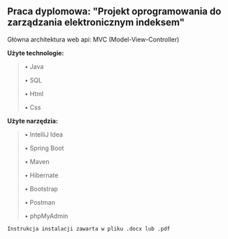 ## Praca dyplomowa: "Projekt oprogramowania do zarządzania elektronicznym indeksem"

Główna architektura web api: MVC (Model-View-Controller)

**Użyte technologie:**
>• Java
>
>• SQL
>
>• Html
>
>• Css

**Użyte narzędzia:**

>• IntelliJ Idea
>
>• Spring Boot
>
>• Maven
>
>• Hibernate
>
>• Bootstrap
>
>• Postman
>
>• phpMyAdmin

`Instrukcja instalacji zawarta w pliku .docx lub .pdf`
